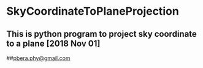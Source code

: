 # SkyCoordinateToPlaneProjection

## This is python program to project sky coordinate to a plane [2018 Nov 01]
##pbera.phy@gmail.com
